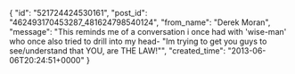 {
   "id": "521724424530161",
   "post_id": "462493170453287_481624798540124",
   "from_name": "Derek Moran",
   "message": "This reminds me of a conversation i once had with 'wise-man' who once also tried to drill into my head- \"Im trying to get you guys to see/understand that YOU, are THE LAW!\"",
   "created_time": "2013-06-06T20:24:51+0000"
 }
